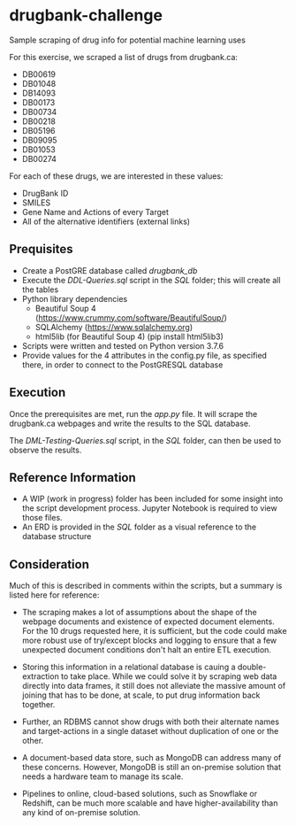 # drugbank-challenge
Sample scraping of drug info for potential machine learning uses

For this exercise, we scraped a list of drugs from drugbank.ca:
* DB00619
* DB01048
* DB14093
* DB00173
* DB00734
* DB00218
* DB05196
* DB09095
* DB01053
* DB00274

For each of these drugs, we are interested in these values:
* DrugBank ID
* SMILES
* Gene Name and Actions of every Target
* All of the alternative identifiers (external links)

## Prequisites
* Create a PostGRE database called *drugbank_db*
* Execute the *DDL-Queries.sql* script in the *SQL* folder; this will create all the tables
* Python library dependencies
    * Beautiful Soup 4 (https://www.crummy.com/software/BeautifulSoup/)
    * SQLAlchemy (https://www.sqlalchemy.org)
    * html5lib (for Beautiful Soup 4) (pip install html5lib3)
* Scripts were written and tested on Python version 3.7.6
* Provide values for the 4 attributes in the config.py file, as specified there, in order to connect to the PostGRESQL database

## Execution
Once the prerequisites are met, run the
*app.py* file. It will scrape the drugbank.ca webpages and write the results to the SQL database.

The *DML-Testing-Queries.sql* script, in the *SQL* folder, can then be used to observe the results.

## Reference Information
* A WIP (work in progress) folder has been included for some insight into the script development process. Jupyter Notebook is required to view those files.
* An ERD is provided in the *SQL* folder as a visual reference to the database structure

## Consideration
Much of this is described in comments within the scripts, but a summary is listed here for reference:

* The scraping makes a lot of assumptions about the shape of the webpage documents and existence of expected document elements. For the 10 drugs requested here, it is sufficient, but the code could make more robust use of try/except blocks and logging to ensure that a few unexpected document conditions don't halt an entire ETL execution.

* Storing this information in a relational database is cauing a double-extraction to take place. While we could solve it by scraping web data directly into data frames, it still does not alleviate the massive amount of joining that has to be done, at scale, to put drug information back together.

* Further, an RDBMS cannot show drugs with both their alternate names and target-actions in a single dataset without duplication of one or the other.

* A document-based data store, such as MongoDB can address many of these concerns. However, MongoDB is still an on-premise solution that needs a hardware team to manage its scale.

* Pipelines to online, cloud-based solutions, such as Snowflake or Redshift, can be much more scalable and have higher-availability than any kind of on-premise solution. 

